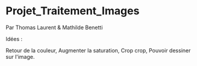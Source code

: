 # Projet_Traitement_Images
Par Thomas Laurent &amp; Mathilde Benetti

Idées :

Retour de la couleur,
Augmenter la saturation,
Crop crop,
Pouvoir dessiner sur l'image.
